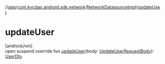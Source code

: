 //[app](../../../index.md)/[com.kycdao.android.sdk.network](../index.md)/[NetworkDatasourceImpl](index.md)/[updateUser](update-user.md)

# updateUser

[androidJvm]\
open suspend override fun [updateUser](update-user.md)(body: [UpdateUserRequestBody](../../com.kycdao.android.sdk.network.api/-update-user-request-body/index.md)): [UserDto](../../com.kycdao.android.sdk.dto/-user-dto/index.md)
